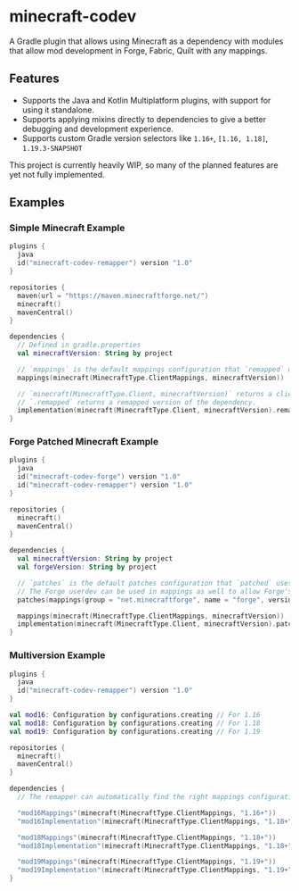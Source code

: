 # minecraft-codev
A Gradle plugin that allows using Minecraft as a dependency with modules that allow mod development in Forge, Fabric, Quilt with any mappings.

## Features
- Supports the Java and Kotlin Multiplatform plugins, with support for using it standalone.
- Supports applying mixins directly to dependencies to give a better debugging and development experience.
- Supports custom Gradle version selectors like `1.16+`, `[1.16, 1.18]`, `1.19.3-SNAPSHOT`

This project is currently heavily WIP, so many of the planned features are yet not fully implemented.

## Examples

### Simple Minecraft Example
```kotlin
plugins {
  java
  id("minecraft-codev-remapper") version "1.0"
}

repositories {
  maven(url = "https://maven.minecraftforge.net/")
  minecraft()
  mavenCentral()
}

dependencies {
  // Defined in gradle.properties
  val minecraftVersion: String by project

  // `mappings` is the default mappings configuration that `remapped` uses.
  mappings(minecraft(MinecraftType.ClientMappings, minecraftVersion))

  // `minecraft(MinecraftType.Client, minecraftVersion)` returns a client Jar, which transitively includes a common Jar.
  // `.remapped` returns a remapped version of the dependency.
  implementation(minecraft(MinecraftType.Client, minecraftVersion).remapped);
}
```

### Forge Patched Minecraft Example
```kotlin
plugins {
  java
  id("minecraft-codev-forge") version "1.0"
  id("minecraft-codev-remapper") version "1.0"
}

repositories {
  minecraft()
  mavenCentral()
}

dependencies {
  val minecraftVersion: String by project
  val forgeVersion: String by project

  // `patches` is the default patches configuration that `patched` uses.
  // The Forge userdev can be used in mappings as well to allow Forge's srg mappings to be applied.
  patches(mappings(group = "net.minecraftforge", name = "forge", version = "$minecraftVersion-$forgeVersion", classifier = "userdev"))

  mappings(minecraft(MinecraftType.ClientMappings, minecraftVersion))
  implementation(minecraft(MinecraftType.Client, minecraftVersion).patched.remapped);
}
```

### Multiversion Example
```kotlin
plugins {
  java
  id("minecraft-codev-remapper") version "1.0"
}

val mod16: Configuration by configurations.creating // For 1.16
val mod18: Configuration by configurations.creating // For 1.18
val mod19: Configuration by configurations.creating // For 1.19

repositories {
  minecraft()
  mavenCentral()
}

dependencies {
  // The remapper can automatically find the right mappings configuration based on the resolving module, like finding mod16Mappings from mod16Implementation.

  "mod16Mappings"(minecraft(MinecraftType.ClientMappings, "1.16+"))
  "mod16Implementation"(minecraft(MinecraftType.ClientMappings, "1.18+").remapped)

  "mod18Mappings"(minecraft(MinecraftType.ClientMappings, "1.18+"))
  "mod18Implementation"(minecraft(MinecraftType.ClientMappings, "1.18+").remapped)

  "mod19Mappings"(minecraft(MinecraftType.ClientMappings, "1.19+"))
  "mod19Implementation"(minecraft(MinecraftType.ClientMappings, "1.19+").remapped)
}
```

